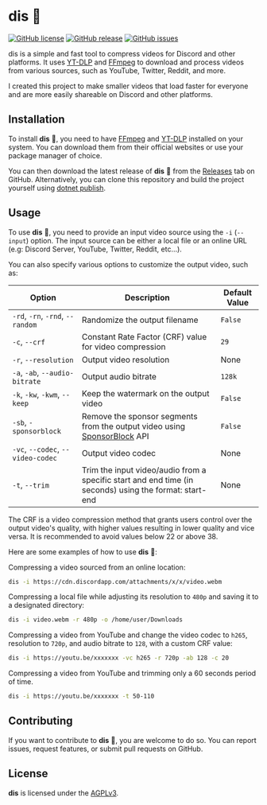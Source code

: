 # dis 🎥

[![GitHub license](https://img.shields.io/github/license/DontEatOreo/dis)](https://github.com/DontEatOreo/dis/blob/master/LICENSE)
[![GitHub release](https://img.shields.io/github/release/DontEatOreo/dis)](https://github.com/DontEatOreo/dis/releases)
[![GitHub issues](https://img.shields.io/github/issues/DontEatOreo/dis)](https://github.com/DontEatOreo/dis/issues)

dis is a simple and fast tool to compress videos for Discord and other platforms. It uses [YT-DLP](https://github.com/yt-dlp/yt-dlp) and [FFmpeg](https://ffmpeg.org/download.html) to download and process videos from various sources, such as YouTube, Twitter, Reddit, and more.

I created this project to make smaller videos that load faster for everyone and are more easily shareable on Discord and other platforms.

## Installation

To install **dis** 🎥, you need to have [FFmpeg](https://ffmpeg.org/download.html) and [YT-DLP](https://github.com/yt-dlp/yt-dlp) installed on your system. You can download them from their official websites or use your package manager of choice.

You can then download the latest release of **dis** 🎥 from the [Releases](https://github.com/DontEatOreo/dis/releases) tab on GitHub. Alternatively, you can clone this repository and build the project yourself using [dotnet publish](https://docs.microsoft.com/en-us/dotnet/core/tools/dotnet-publish).

## Usage

To use **dis** 🎥, you need to provide an input video source using the `-i` (`--input`) option. The input source can be either a local file or an online URL (e.g: Discord Server, YouTube, Twitter, Reddit, etc...).

You can also specify various options to customize the output video, such as:

| Option                                          | Description                                                                                            | Default Value |
|-------------------------------------------------|--------------------------------------------------------------------------------------------------------|---------------|
| `-rd`, `-rn`, `-rnd`, `--random`                | Randomize the output filename                                                                          | `False`       |
| `-c`, `--crf` <crf>                             | Constant Rate Factor (CRF) value for video compression                                                 | `29`          |
| `-r`, `--resolution` <resolution>               | Output video resolution                                                                                | None          |
| `-a`, `-ab`, `--audio-bitrate` <audio-bitrate>  | Output audio bitrate                                                                                   | `128k`        |
| `-k`, `-kw`, `-kwm`, `--keep`                   | Keep the watermark on the output video                                                                 | `False`       |
| `-sb`, `-sponsorblock`                          | Remove the sponsor segments from the output video using [SponsorBlock](https://sponsor.ajay.app/) API  | `False`       |
| `-vc`, `--codec`, `--video-codec` <video-codec> | Output video codec                                                                                     | None          |
| `-t`, `--trim` <trim>                           | Trim the input video/audio from a specific start and end time (in seconds) using the format: start-end | None          |

The CRF is a video compression method that grants users control over the output video's quality, with higher values resulting in lower quality and vice versa. It is recommended to avoid values below 22 or above 38.

Here are some examples of how to use **dis** 🎥:

Compressing a video sourced from an online location:

```bash
dis -i https://cdn.discordapp.com/attachments/x/x/video.webm
```

Compressing a local file while adjusting its resolution to `480p` and saving it to a designated directory:

```bash
dis -i video.webm -r 480p -o /home/user/Downloads
```

Compressing a video from YouTube and change the video codec to `h265`, resolution to `720p`, and audio bitrate to `128`, with a custom CRF value:

```bash
dis -i https://youtu.be/xxxxxxx -vc h265 -r 720p -ab 128 -c 20
```

Compressing a video from YouTube and trimming only a 60 seconds period of time.

```bash
dis -i https://youtu.be/xxxxxxx -t 50-110
```

## Contributing

If you want to contribute to **dis** 🎥, you are welcome to do so. You can report issues, request features, or submit pull requests on GitHub.

## License

**dis** is licensed under the [AGPLv3](https://github.com/DontEatOreo/dis/blob/master/LICENSE).
